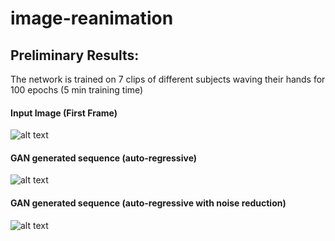 # image-reanimation

## Preliminary Results: 
The network is trained on 7 clips of different subjects waving their hands for 100 epochs (5 min training time)

#### Input Image (First Frame)
![alt text](../master/results/frame_1.png)

#### GAN generated sequence (auto-regressive)
![alt text](../master/results/original.gif)


#### GAN generated sequence (auto-regressive with noise reduction)
![alt text](../master/results/nosie_reduction.gif)
